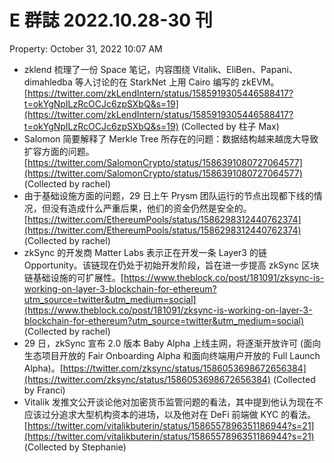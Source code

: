 # E 群誌 2022.10.28-30 刊

Property: October 31, 2022 10:07 AM

- zklend 梳理了一份 Space 笔记，内容围绕 Vitalik、EliBen、Papani、dimahledba 等人讨论的在 StarkNet 上用 Cairo 编写的 zkEVM。[https://twitter.com/zkLendIntern/status/1585919305446588417?t=okYgNpILzRcOCJc6zpSXbQ&s=19](https://twitter.com/zkLendIntern/status/1585919305446588417?t=okYgNpILzRcOCJc6zpSXbQ&s=19) (Collected by 柱子 Max)
- Salomon 简要解释了 Merkle Tree 所存在的问题：数据结构越来越庞大导致扩容方面的问题。[https://twitter.com/SalomonCrypto/status/1586391080727064577](https://twitter.com/SalomonCrypto/status/1586391080727064577) (Collected by rachel)
- 由于基础设施方面的问题，29 日上午 Prysm 团队运行的节点出现都下线的情况，但没有造成什么严重后果，他们的资金仍然是安全的。[https://twitter.com/EthereumPools/status/1586298312440762374](https://twitter.com/EthereumPools/status/1586298312440762374) (Collected by rachel)
- zkSync 的开发商 Matter Labs 表示正在开发一条 Layer3 的链 Opportunity。该链现在仍处于初始开发阶段，旨在进一步提高 zkSync 区块链基础设施的可扩展性。[https://www.theblock.co/post/181091/zksync-is-working-on-layer-3-blockchain-for-ethereum?utm_source=twitter&utm_medium=social](https://www.theblock.co/post/181091/zksync-is-working-on-layer-3-blockchain-for-ethereum?utm_source=twitter&utm_medium=social) (Collected by rachel)
- 29 日，zkSync 宣布 2.0 版本 Baby Alpha 上线主网，将逐渐开放许可 (面向生态项目开放的 Fair Onboarding Alpha 和面向终端用户开放的 Full Launch Alpha)。[https://twitter.com/zksync/status/1586053698672656384](https://twitter.com/zksync/status/1586053698672656384) (Collected by Franci)
- Vitalik 发推文公开谈论他对加密货币监管问题的看法，其中提到他认为现在不应该过分追求大型机构资本的进场，以及他对在 DeFi 前端做 KYC 的看法。[https://twitter.com/vitalikbuterin/status/1586557896351186944?s=21](https://twitter.com/vitalikbuterin/status/1586557896351186944?s=21) (Collected by Stephanie)
